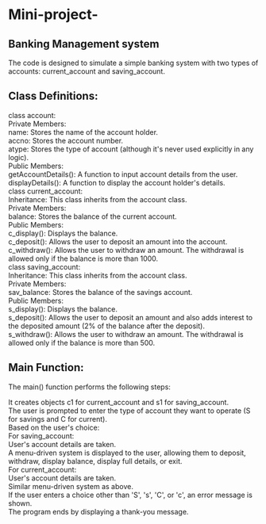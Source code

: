 # Mini-project-
## Banking Management system<br>
The code is designed to simulate a simple banking system with two types of accounts: current_account and saving_account.<br>
## Class Definitions:<br>
class account:<br>
Private Members:<br>
name: Stores the name of the account holder.<br>
accno: Stores the account number.<br>
atype: Stores the type of account (although it's never used explicitly in any logic).<br>
Public Members:<br>
getAccountDetails(): A function to input account details from the user.<br>
displayDetails(): A function to display the account holder's details.<br>
class current_account:<br>
Inheritance: This class inherits from the account class.<br>
Private Members:<br>
balance: Stores the balance of the current account.<br>
Public Members:<br>
c_display(): Displays the balance.<br>
c_deposit(): Allows the user to deposit an amount into the account.<br>
c_withdraw(): Allows the user to withdraw an amount. The withdrawal is allowed only if the balance is more than 1000.<br>
class saving_account:<br>
Inheritance: This class inherits from the account class.<br>
Private Members:<br>
sav_balance: Stores the balance of the savings account.<br>
Public Members:<br>
s_display(): Displays the balance.<br>
s_deposit(): Allows the user to deposit an amount and also adds interest to the deposited amount (2% of the balance after the deposit).<br>
s_withdraw(): Allows the user to withdraw an amount. The withdrawal is allowed only if the balance is more than 500.<br>

## Main Function:<br>
The main() function performs the following steps:<br>

It creates objects c1 for current_account and s1 for saving_account.<br>
The user is prompted to enter the type of account they want to operate (S for savings and C for current).<br>
Based on the user's choice:<br>
For saving_account:<br>
User's account details are taken.<br>
A menu-driven system is displayed to the user, allowing them to deposit, withdraw, display balance, display full details, or exit.<br>
For current_account:<br>
User's account details are taken.<br>
Similar menu-driven system as above.<br>
If the user enters a choice other than 'S', 's', 'C', or 'c', an error message is shown.<br>
The program ends by displaying a thank-you message.<br>
